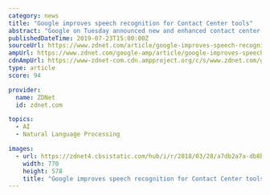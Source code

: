 ```yaml
---
category: news
title: "Google improves speech recognition for Contact Center tools"
abstract: "Google on Tuesday announced new and enhanced contact center tools, with improvements to the underlying speech recognition technology. The improvements, which are the most significant since Google announced its Contact Center AI last July, will impact ..."
publishedDateTime: 2019-07-23T15:00:00Z
sourceUrl: https://www.zdnet.com/article/google-improves-speech-recognition-for-contact-center-tools/
ampUrl: https://www.zdnet.com/google-amp/article/google-improves-speech-recognition-for-contact-center-tools/
cdnAmpUrl: https://www-zdnet-com.cdn.ampproject.org/c/s/www.zdnet.com/google-amp/article/google-improves-speech-recognition-for-contact-center-tools/
type: article
score: 94

provider:
  name: ZDNet
  id: zdnet.com

topics:
  - AI
  - Natural Language Processing

images:
  - url: https://zdnet4.cbsistatic.com/hub/i/r/2018/03/28/a7db2a7a-db8b-4d81-b130-c98e93f13cd1/thumbnail/770x578/4946fa6bf7854c6d80e8c9a7a0477b6a/malwarebytesscam.jpg
    width: 770
    height: 578
    title: "Google improves speech recognition for Contact Center tools"
---
```

